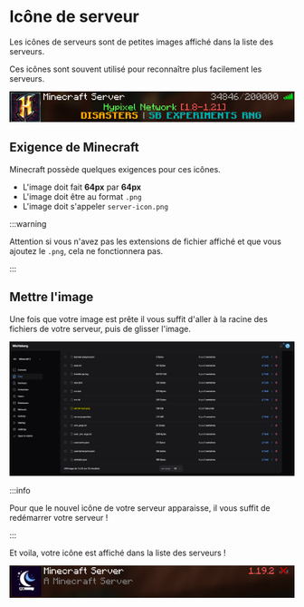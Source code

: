 ---
---

# Icône de serveur

Les icônes de serveurs sont de petites images affiché dans la liste des serveurs.

Ces icônes sont souvent utilisé pour reconnaître plus facilement les serveurs.

![Exemple avec Hypixel](../../../../static/img/docs/tutorial/minecraft/java/server-in-server-list.png)

## Exigence de Minecraft

Minecraft possède quelques exigences pour ces icônes.

- L'image doit fait **64px** par **64px**
- L'image doit être au format `.png`
- L'image doit s'appeler `server-icon.png`

:::warning

Attention si vous n'avez pas les extensions de fichier affiché et que vous ajoutez le `.png`, cela ne fonctionnera pas.

:::

## Mettre l'image

Une fois que votre image est prête il vous suffit d'aller à la racine des fichiers de votre serveur, puis de glisser l'image.

![Image dans les fichiers](../../../../static/img/docs/tutorial/minecraft/java/file-in-files.png)

:::info

Pour que le nouvel icône de votre serveur apparaisse, il vous suffit de redémarrer votre serveur !

:::

Et voila, votre icône est affiché dans la liste des serveurs !

![Icône du serveur](../../../../static/img/docs/tutorial/minecraft/java/server-in-server-list-2.png)
